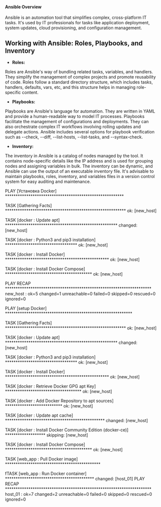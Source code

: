 #### Ansible Overview

Ansible is an automation tool that simplifies complex, cross-platform IT tasks. It's used by IT professionals for tasks like application deployment, system updates, cloud provisioning, and configuration management.

## Working with Ansible: Roles, Playbooks, and Inventory

- **Roles:**

Roles are Ansible's way of bundling related tasks, variables, and handlers. They simplify the management of complex projects and promote reusability of code. Roles follow a standard directory structure, which includes tasks, handlers, defaults, vars, etc, and this structure helps in managing role-specific content.

- **Playbooks:**

Playbooks are Ansible's language for automation. They are written in YAML and provide a human-readable way to model IT processes. Playbooks facilitate the management of configurations and deployments. They can also orchestrate complex IT workflows involving rolling updates and delegate actions. Ansible includes several options for playbook verification such as --check, --diff, --list-hosts, --list-tasks, and --syntax-check.

- **Inventory:**

The inventory in Ansible is a catalog of nodes managed by the tool. It contains node-specific details like the IP address and is used for grouping nodes and assigning variables in bulk. The inventory can be dynamic, and Ansible can use the output of an executable inventory file. It's advisable to maintain playbooks, roles, inventory, and variables files in a version control system for easy auditing and maintenance.


PLAY [Установка Docker] ********************************************************

TASK [Gathering Facts] *********************************************************
ok: [new_host]

TASK [docker : Update apt] *****************************************************
changed: [new_host]

TASK [docker : Python3 and pip3 installation] **********************************
ok: [new_host]

TASK [docker : Install Docker] *************************************************
ok: [new_host]

TASK [docker : Install Docker Compose] *****************************************
ok: [new_host]

PLAY RECAP *********************************************************************
new_host                   : ok=5    changed=1    unreachable=0    failed=0    skipped=0    rescued=0    ignored=0   



PLAY [setup Docker] ************************************************************

TASK [Gathering Facts] *********************************************************
ok: [new_host]

TASK [docker : Update apt] *****************************************************
changed: [new_host]

TASK [docker : Python3 and pip3 installation] **********************************
ok: [new_host]

TASK [docker : Install Docker] *************************************************
ok: [new_host]

TASK [docker : Retrieve Docker GPG apt Key] ************************************
ok: [new_host]

TASK [docker : Add Docker Repository to apt sources] ***************************
ok: [new_host]

TASK [docker : Update apt cache] ***********************************************
changed: [new_host]

TASK [docker : Install Docker Community Edition (docker-ce)] *******************
skipping: [new_host]

TASK [docker : Install Docker Compose] *****************************************
ok: [new_host]

TASK [web_app : Pull Docker image] *********************************************

fTASK [web_app : Run Docker container] ******************************************
changed: [host_01]
PLAY RECAP *********************************************************************
host_01                      : ok=7    changed=2    unreachable=0    failed=0    skipped=0    rescued=0    ignored=0